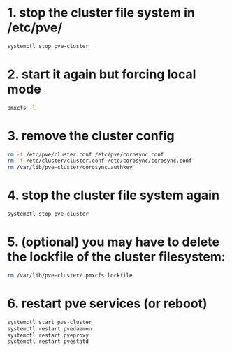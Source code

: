 # 1. stop the cluster file system in /etc/pve/

```bash
systemctl stop pve-cluster
```

# 2. start it again but forcing local mode

```bash
pmxcfs -l
```

# 3. remove the cluster config

```bash
rm -f /etc/pve/cluster.conf /etc/pve/corosync.conf 
rm -f /etc/cluster/cluster.conf /etc/corosync/corosync.conf 
rm /var/lib/pve-cluster/corosync.authkey
```

# 4. stop the cluster file system again

```bash
systemctl stop pve-cluster
```

# 5. (optional) you may have to delete the lockfile of the cluster filesystem:

```bash
rm /var/lib/pve-cluster/.pmxcfs.lockfile
```

# 6. restart pve services (or reboot)

```bash
systemctl start pve-cluster
systemctl restart pvedaemon
systemctl restart pveproxy
systemctl restart pvestatd
```